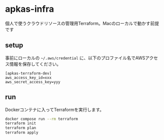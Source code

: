 # apkas-infra

個人で使うクラウドリソースの管理用Terraform。Macのローカルで動かす前提です

## setup

事前にローカルの `~/.aws/credential` に、以下のプロファイル名でAWSアクセス情報を保存してください。

```
[apkas-terraform-dev]
aws_access_key_id=xxx
aws_secret_access_key=yyy
```

## run

Dockerコンテナに入ってTerraformを実行します。

```sh
docker compose run --rm terraform
terraform init
terraform plan
terraform apply
```
